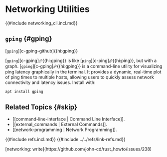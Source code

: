 # Networking Utilities

{{#include networking_cli.incl.md}}

## `gping` {#gping}

[`gping`][c-gping-github]{{hi:gping}}

[`gping`][c-gping]⮳{{hi:gping}} is like [`ping`][c-ping]⮳{{hi:ping}}, but with a graph. [`gping`][c-gping]⮳{{hi:gping}} is a command-line utility for visualizing ping latency graphically in the terminal. It provides a dynamic, real-time plot of ping times to multiple hosts, allowing users to quickly assess network connectivity and latency issues. Install with:

```sh
apt install gping
```

## Related Topics {#skip}

- [[command-line-interface | Command Line Interface]].
- [[external_commands | External Commands]].
- [[network-programming | Network Programming]].

{{#include refs.incl.md}}
{{#include ../../refs/link-refs.md}}

<div class="hidden">
[networking: write](https://github.com/john-cd/rust_howto/issues/238)
</div>
